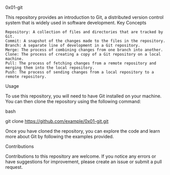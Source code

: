 0x01-git

This repository provides an introduction to Git, a distributed version control system that is widely used in software development.
Key Concepts

    Repository: A collection of files and directories that are tracked by Git.
    Commit: A snapshot of the changes made to the files in the repository.
    Branch: A separate line of development in a Git repository.
    Merge: The process of combining changes from one branch into another.
    Clone: The process of creating a copy of a Git repository on a local machine.
    Pull: The process of fetching changes from a remote repository and merging them into the local repository.
    Push: The process of sending changes from a local repository to a remote repository.

Usage

To use this repository, you will need to have Git installed on your machine. You can then clone the repository using the following command:

bash

git clone https://github.com/example/0x01-git.git

Once you have cloned the repository, you can explore the code and learn more about Git by following the examples provided.


Contributions

Contributions to this repository are welcome. If you notice any errors or have suggestions for improvement, please create an issue or submit a pull request.
